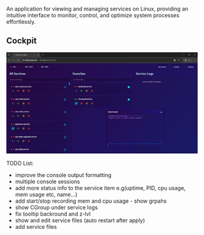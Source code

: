 An application for viewing and managing services on Linux, providing an intuitive interface to monitor, control, and optimize system processes effortlessly.

## Cockpit

![Main](https://github.com/WiktorLigeza/ServiceCockpit/blob/main/cockpit.png)



TODO List:
- improve the console output formatting
- multiple console sessions
- add more status info to the service item e.g(uptime, PID, cpu usage, mem usage etc, name...) 
- add start/stop recording mem and cpu usage - show grpahs 
- show CGroup under service logs 
- fix tooltip backround and z-lvl
- show and edit service files (auto restart after apply)
- add service files 
